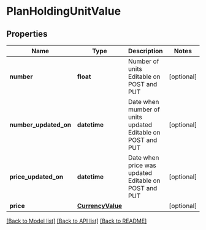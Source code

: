 # PlanHoldingUnitValue

## Properties
Name | Type | Description | Notes
------------ | ------------- | ------------- | -------------
**number** | **float** | Number of units  Editable on POST and PUT | [optional] 
**number_updated_on** | **datetime** | Date when mumber of units updated  Editable on POST and PUT | [optional] 
**price_updated_on** | **datetime** | Date when price was updated  Editable on POST and PUT | [optional] 
**price** | [**CurrencyValue**](CurrencyValue.md) |  | [optional] 

[[Back to Model list]](../README.md#documentation-for-models) [[Back to API list]](../README.md#documentation-for-api-endpoints) [[Back to README]](../README.md)


